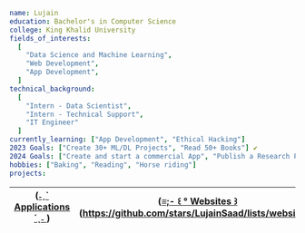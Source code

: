 ```yaml
name: Lujain
education: Bachelor's in Computer Science
college: King Khalid University
fields_of_interests:
  [
    "Data Science and Machine Learning",
    "Web Development",
    "App Development",
  ]
technical_background:
  [
    "Intern - Data Scientist",
    "Intern - Technical Support",
    "IT Engineer"
  ]
currently_learning: ["App Development", "Ethical Hacking"]
2023 Goals: ["Create 30+ ML/DL Projects", "Read 50+ Books"] ✔️
2024 Goals: ["Create and start a commercial App", "Publish a Research Paper", "Read 50+ Books"]
hobbies: ["Baking", "Reading", "Horse riding"]
projects:
```
| ([˗ˏˋ Applications ´ˎ˗ ](https://github.com/stars/LujainSaad/lists/ˏˋ-applications-ˎ))       |  ([≡;- ꒰ ° Websites ꒱]()(https://github.com/stars/LujainSaad/lists/websites))  |
|-----------|----------------------------|


